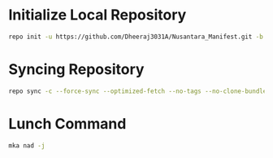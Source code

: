 # Initialize Local Repository #
```bash
repo init -u https://github.com/Dheeraj3031A/Nusantara_Manifest.git -b main
```

# Syncing Repository # 
```bash
repo sync -c --force-sync --optimized-fetch --no-tags --no-clone-bundle --prune -j$(nproc --all)
```

# Lunch Command # 
```bash
mka nad -j
```
